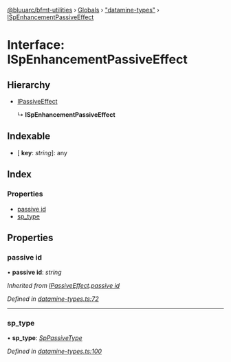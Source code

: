[@bluuarc/bfmt-utilities](../README.md) › [Globals](../globals.md) › ["datamine-types"](../modules/_datamine_types_.md) › [ISpEnhancementPassiveEffect](_datamine_types_.ispenhancementpassiveeffect.md)

# Interface: ISpEnhancementPassiveEffect

## Hierarchy

* [IPassiveEffect](_datamine_types_.ipassiveeffect.md)

  ↳ **ISpEnhancementPassiveEffect**

## Indexable

* \[ **key**: *string*\]: any

## Index

### Properties

* [passive id](_datamine_types_.ispenhancementpassiveeffect.md#passive-id)
* [sp_type](_datamine_types_.ispenhancementpassiveeffect.md#sp_type)

## Properties

###  passive id

• **passive id**: *string*

*Inherited from [IPassiveEffect](_datamine_types_.ipassiveeffect.md).[passive id](_datamine_types_.ipassiveeffect.md#passive-id)*

*Defined in [datamine-types.ts:72](https://github.com/BluuArc/bfmt-utilities/blob/71cd4d1/src/datamine-types.ts#L72)*

___

###  sp_type

• **sp_type**: *[SpPassiveType](../enums/_datamine_types_.sppassivetype.md)*

*Defined in [datamine-types.ts:100](https://github.com/BluuArc/bfmt-utilities/blob/71cd4d1/src/datamine-types.ts#L100)*
